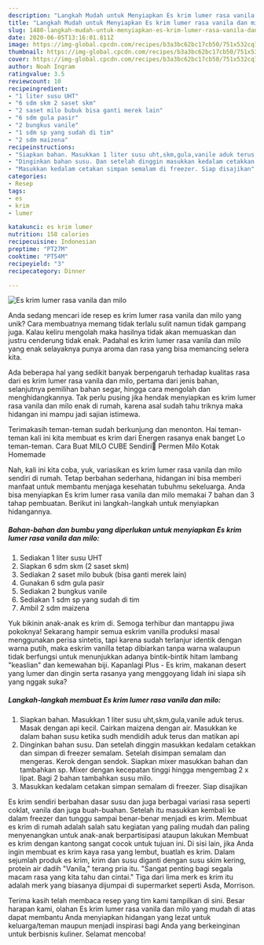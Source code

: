 ```yaml
---
description: "Langkah Mudah untuk Menyiapkan Es krim lumer rasa vanila dan milo yang Enak"
title: "Langkah Mudah untuk Menyiapkan Es krim lumer rasa vanila dan milo yang Enak"
slug: 1480-langkah-mudah-untuk-menyiapkan-es-krim-lumer-rasa-vanila-dan-milo-yang-enak
date: 2020-06-05T13:16:01.811Z
image: https://img-global.cpcdn.com/recipes/b3a3bc62bc17cb50/751x532cq70/es-krim-lumer-rasa-vanila-dan-milo-foto-resep-utama.jpg
thumbnail: https://img-global.cpcdn.com/recipes/b3a3bc62bc17cb50/751x532cq70/es-krim-lumer-rasa-vanila-dan-milo-foto-resep-utama.jpg
cover: https://img-global.cpcdn.com/recipes/b3a3bc62bc17cb50/751x532cq70/es-krim-lumer-rasa-vanila-dan-milo-foto-resep-utama.jpg
author: Noah Ingram
ratingvalue: 3.5
reviewcount: 10
recipeingredient:
- "1 liter susu UHT"
- "6 sdm skm 2 saset skm"
- "2 saset milo bubuk bisa ganti merek lain"
- "6 sdm gula pasir"
- "2 bungkus vanile"
- "1 sdm sp yang sudah di tim"
- "2 sdm maizena"
recipeinstructions:
- "Siapkan bahan. Masukkan 1 liter susu uht,skm,gula,vanile aduk terus. Masak dengan api kecil. Cairkan maizena dengan air. Masukkan ke dalam bahan susu ketika sudh mendidih aduk terus dan matikan api"
- "Dinginkan bahan susu. Dan setelah dinggin masukkan kedalam cetakkan dan simpan di freezer semalam. Setelah disimpan semalam dan mengeras. Kerok dengan sendok. Siapkan mixer masukkan bahan dan tambahkan sp. Mixer dengan kecepatan tinggi hingga mengembag 2 x lipat. Bagi 2 bahan tambahkan susu milo."
- "Masukkan kedalam cetakan simpan semalam di freezer. Siap disajikan"
categories:
- Resep
tags:
- es
- krim
- lumer

katakunci: es krim lumer 
nutrition: 158 calories
recipecuisine: Indonesian
preptime: "PT27M"
cooktime: "PT54M"
recipeyield: "3"
recipecategory: Dinner

---
```



![Es krim lumer rasa vanila dan milo](https://img-global.cpcdn.com/recipes/b3a3bc62bc17cb50/751x532cq70/es-krim-lumer-rasa-vanila-dan-milo-foto-resep-utama.jpg)

Anda sedang mencari ide resep es krim lumer rasa vanila dan milo yang unik? Cara membuatnya memang tidak terlalu sulit namun tidak gampang juga. Kalau keliru mengolah maka hasilnya tidak akan memuaskan dan justru cenderung tidak enak. Padahal es krim lumer rasa vanila dan milo yang enak selayaknya punya aroma dan rasa yang bisa memancing selera kita.

Ada beberapa hal yang sedikit banyak berpengaruh terhadap kualitas rasa dari es krim lumer rasa vanila dan milo, pertama dari jenis bahan, selanjutnya pemilihan bahan segar, hingga cara mengolah dan menghidangkannya. Tak perlu pusing jika hendak menyiapkan es krim lumer rasa vanila dan milo enak di rumah, karena asal sudah tahu triknya maka hidangan ini mampu jadi sajian istimewa.

Terimakasih teman-teman sudah berkunjung dan menonton. Hai teman-teman kali ini kita membuat es krim dari Energen rasanya enak banget Lo teman-teman. Cara Buat MILO CUBE Sendiri🍬 Permen Milo Kotak Homemade


Nah, kali ini kita coba, yuk, variasikan es krim lumer rasa vanila dan milo sendiri di rumah. Tetap berbahan sederhana, hidangan ini bisa memberi manfaat untuk membantu menjaga kesehatan tubuhmu sekeluarga. Anda bisa menyiapkan Es krim lumer rasa vanila dan milo memakai 7 bahan dan 3 tahap pembuatan. Berikut ini langkah-langkah untuk menyiapkan hidangannya.

<!--inarticleads1-->

##### Bahan-bahan dan bumbu yang diperlukan untuk menyiapkan Es krim lumer rasa vanila dan milo:

1. Sediakan 1 liter susu UHT
1. Siapkan 6 sdm skm (2 saset skm)
1. Sediakan 2 saset milo bubuk (bisa ganti merek lain)
1. Gunakan 6 sdm gula pasir
1. Sediakan 2 bungkus vanile
1. Sediakan 1 sdm sp yang sudah di tim
1. Ambil 2 sdm maizena


Yuk bikinin anak-anak es krim di. Semoga terhibur dan mantappu jiwa pokoknya! Sekarang hampir semua eskrim vanilla produksi masal menggunakan perisa sintetis, tapi karena sudah terlanjur identik dengan warna putih, maka eskrim vanilla tetap dibiarkan tanpa warna walaupun tidak berfungsi untuk menunjukkan adanya bintik-bintik hitam lambang &#34;keaslian&#34; dan kemewahan biji. Kapanlagi Plus - Es krim, makanan desert yang lumer dan dingin serta rasanya yang menggoyang lidah ini siapa sih yang nggak suka? 

<!--inarticleads2-->

##### Langkah-langkah membuat Es krim lumer rasa vanila dan milo:

1. Siapkan bahan. Masukkan 1 liter susu uht,skm,gula,vanile aduk terus. Masak dengan api kecil. Cairkan maizena dengan air. Masukkan ke dalam bahan susu ketika sudh mendidih aduk terus dan matikan api
1. Dinginkan bahan susu. Dan setelah dinggin masukkan kedalam cetakkan dan simpan di freezer semalam. Setelah disimpan semalam dan mengeras. Kerok dengan sendok. Siapkan mixer masukkan bahan dan tambahkan sp. Mixer dengan kecepatan tinggi hingga mengembag 2 x lipat. Bagi 2 bahan tambahkan susu milo.
1. Masukkan kedalam cetakan simpan semalam di freezer. Siap disajikan


Es krim sendiri berbahan dasar susu dan juga berbagai variasi rasa seperti coklat, vanila dan juga buah-buahan. Setelah itu masukkan kembali ke dalam freezer dan tunggu sampai benar-benar menjadi es krim. Membuat es krim di rumah adalah salah satu kegiatan yang paling mudah dan paling menyenangkan untuk anak-anak berpartisipasi ataupun lakukan Membuat es krim dengan kantong sangat cocok untuk tujuan ini. Di sisi lain, jika Anda ingin membuat es krim kaya rasa yang lembut, buatlah es krim. Dalam sejumlah produk es krim, krim dan susu diganti dengan susu skim kering, protein air dadih &#34;Vanila,&#34; terang pria itu. &#34;Sangat penting bagi segala macam rasa yang kita tahu dan cintai.&#34; Tiga dari lima merk es krim itu adalah merk yang biasanya dijumpai di supermarket seperti Asda, Morrison. 

Terima kasih telah membaca resep yang tim kami tampilkan di sini. Besar harapan kami, olahan Es krim lumer rasa vanila dan milo yang mudah di atas dapat membantu Anda menyiapkan hidangan yang lezat untuk keluarga/teman maupun menjadi inspirasi bagi Anda yang berkeinginan untuk berbisnis kuliner. Selamat mencoba!
